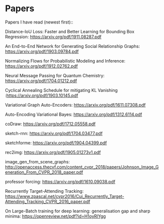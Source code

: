 # Papers
Papers I have read (newest first)::

Distance-IoU Loss: Faster and Better Learning for Bounding Box Regression: https://arxiv.org/pdf/1911.08287.pdf

An End-to-End Network for Generating Social Relationship Graphs: https://arxiv.org/pdf/1903.09784.pdf

Normalizing Flows for Probabilistic Modeling and Inference: https://arxiv.org/pdf/1912.02762.pdf

Neural Message Passing for Quantum Chemistry: https://arxiv.org/pdf/1704.01212.pdf 

Cyclical Annealing Schedule for mitigating KL Vanishing :https://arxiv.org/pdf/1903.10145.pdf

Variational Graph Auto-Encoders: https://arxiv.org/pdf/1611.07308.pdf

Auto-Encoding Variational Bayes: https://arxiv.org/pdf/1312.6114.pdf

coDraw: https://arxiv.org/pdf/1712.05558.pdf

sketch-rnn: https://arxiv.org/pdf/1704.03477.pdf

sketchforme: https://arxiv.org/pdf/1904.04399.pdf

rec2img: https://arxiv.org/pdf/1905.01273v1.pdf

image_gen_from_scene_graphs: http://openaccess.thecvf.com/content_cvpr_2018/papers/Johnson_Image_Generation_From_CVPR_2018_paper.pdf

professor forcing: https://arxiv.org/pdf/1610.09038.pdf

Recurrently Target-Attending Tracking: https://www.zpascal.net/cvpr2016/Cui_Recurrently_Target-Attending_Tracking_CVPR_2016_paper.pdf

On Large-Batch training for deep learning: generalisation gap and sharp minima: https://openreview.net/pdf?id=H1oyRlYgg
